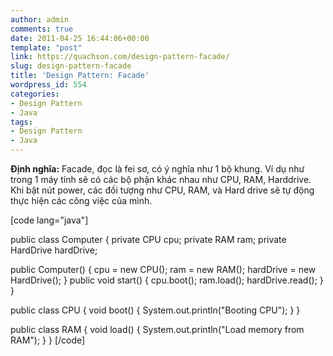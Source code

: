 ```yaml
---
author: admin
comments: true
date: 2011-04-25 16:44:06+00:00
template: "post"
link: https://quachson.com/design-pattern-facade/
slug: design-pattern-facade
title: 'Design Pattern: Facade'
wordpress_id: 554
categories:
- Design Pattern
- Java
tags:
- Design Pattern
- Java
---
```


**Định nghĩa:** Facade, đọc là fei sơ, có ý nghĩa như 1 bộ khung. Ví dụ như trong 1 máy tính sẽ có các bộ phận khác nhau như CPU, RAM, Harddrive. Khi bật nút power, các đối tượng như CPU, RAM, và Hard drive sẽ tự động thực hiện các công việc của mình.

[code lang="java"]

public class Computer {
   private CPU cpu;
   private RAM ram;
   private HardDrive hardDrive;

   public Computer() {
      cpu = new CPU();
      ram = new RAM();
      hardDrive = new HardDrive();
   }
   public void start() {
      cpu.boot();
      ram.load();
      hardDrive.read();
   }
}

public class CPU {
   void boot() {
      System.out.println("Booting CPU");
   }
}

public class RAM {
   void load() {
      System.out.println("Load memory from RAM");
   }
}
[/code]
